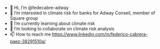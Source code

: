 - 👋 Hi, I’m @fedecabre-adway
- 👀 I’m interested in climate risk for banks for Adway Conseil, member of Square group
- 🌱 I’m currently learning about climate risk
- 💞️ I’m looking to collaborate on climate risk analysis
- 📫 How to reach me https://www.linkedin.com/in/federico-cabrera-paez-38291510a/

<!---
fedecabre-adway/fedecabre-adway is a ✨ special ✨ repository because its `README.md` (this file) appears on your GitHub profile.
You can click the Preview link to take a look at your changes.
--->

